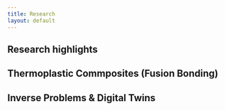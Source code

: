 ```yaml
---
title: Research 
layout: default
---
```


## Research highlights

## Thermoplastic Commposites (Fusion Bonding)

## Inverse Problems & Digital Twins 
